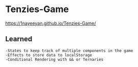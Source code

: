 # Tenzies-Game
https://1nayeeyan.github.io/Tenzies-Game/

## Learned
    -States to keep track of multiple components in the game
    -Effects to store data to localStorage
    -Conditional Rendering with && or Ternaries
